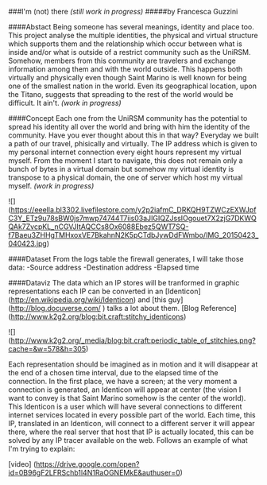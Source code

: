 ###I'm (not) there _(still work in progress)_
#####by Francesca Guzzini

####Abstact
Being someone has several meanings, identity and place too. 
This project analyse the multiple identities, the physical and virtual structure which supports them and the relationship which occur between what is inside and/or what is outside of a restrict community such as the UniRSM. 
Somehow, members from this community are travelers and exchange information among them and with the world outside. This happens both virtually and physically even though Saint Marino is well known for being one of the smallest nation in the world. Even its geographical location, upon the Titano, suggests that spreading to the rest of the world would be difficult. It ain't.
_(work in progress)_

####Concept
Each one from the UniRSM community has the potential to spread his identity all over the world and bring with him the identity of the community. Have you ever thought about this in that way? 
Everyday we built a path of our travel, phisically and virtually.
The IP address which is given to my personal internet connection every eight hours represent my virtual myself. From the moment I start to navigate, this does not remain only a bunch of bytes in a virtual domain but somehow my virtual identity is transpose to a physical domain, the one of server which host my virtual myself.
 _(work in progress)_

![] (https://eeella.bl3302.livefilestore.com/y2p2iafmC_DRKQH9TZWCzEXWJpfC3Y_ETz9u78sBW0js7mwp74744T7iis03aJIGIQZJssIOgouet7X2zjG7DKWQQAk7ZvcpKL_nCGVJItAQCCs8Ox6088Ebez5QWT7SQ-f7Baeu3ZHHgTMHxoxVE7BkahnN2K5pCTdbJywDdFWmbo/IMG_20150423_040423.jpg)

####Dataset
From the logs table the firewall generates, I will take those data:
-Source address
-Destination address
-Elapsed time

####Dataviz
The data which an IP stores will be tranformed in graphic representations
each IP can be converted in an [Identicon] (http://en.wikipedia.org/wiki/Identicon) and [this guy] (http://blog.docuverse.com/ ) talks a lot about them. [Blog Reference] (http://www.k2g2.org/blog:bit.craft:stitchy_identicons)

![] (http://www.k2g2.org/_media/blog:bit.craft:periodic_table_of_stitchies.png?cache=&w=578&h=305)

Each representation should be imagined as in motion and it will disappear at the end of a chosen time interval, due to the elapsed time of the connection.
In the first place, we have a screen; at the very moment a connection is generated, an Identicon will appear at center (the vision I want to convey is that Saint Marino somehow is the center of the world). This Identicon is a user which will have several connections to different internet services located in every possible part of the world. Each time, this IP, translated in an Identicon, will connect to a different server it will appear there, where the real server that host that IP is actually located, this can be solved by any IP tracer available on the web. Follows an example of what I'm trying to explain:

[video] (https://drive.google.com/open?id=0B96gF2LFRSchb1l4N1RaOGNEMkE&authuser=0)

